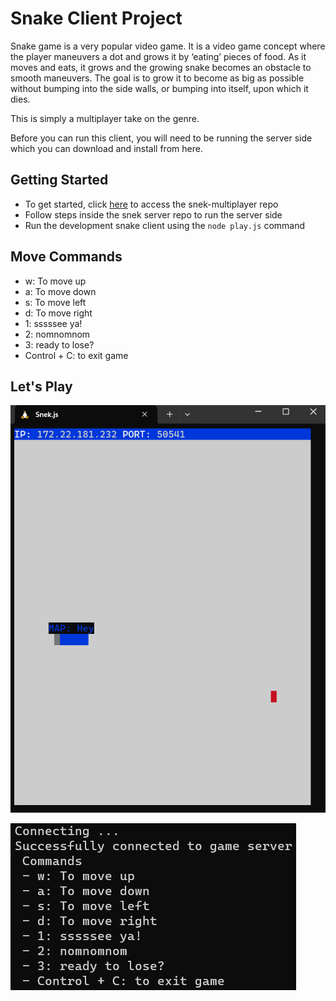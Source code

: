 # Snake Client Project

Snake game is a very popular video game. It is a video game concept where the player maneuvers a dot and grows it by ‘eating’ pieces of food. As it moves and eats, it grows and the growing snake becomes an obstacle to smooth maneuvers. The goal is to grow it to become as big as possible without bumping into the side walls, or bumping into itself, upon which it dies.

This is simply a multiplayer take on the genre.

Before you can run this client, you will need to be running the server side which you can download and install from here. 

## Getting Started

- To get started, click [here](https://github.com/taniarascia/snek) to access the snek-multiplayer repo
- Follow steps inside the snek server repo to run the server side
- Run the development snake client using the `node play.js` command

## Move Commands

- w: To move up
- a: To move down
- s: To move left
- d: To move right
- 1: sssssee ya!
- 2: nomnomnom
- 3: ready to lose?
- Control + C: to exit game

## Let's Play
![Snake](https://github.com/Mpalko07/snake-client/blob/master/snek.png)

![Commands](https://github.com/Mpalko07/snake-client/blob/master/commands.png)